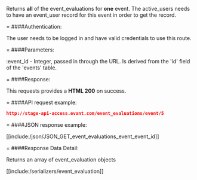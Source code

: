 <!-- --- title: GET /event_evaluations/event/:event_id -->

Returns **all** of the event_evaluations for **one** event. The active_users needs to have an event_user record for this event in order to get the record.

=
####Authentication:

The user needs to be logged in and have valid credentials to use this route.

=
####Parameters:

:event_id - Integer, passed in through the URL. Is derived from the 'id' field of the 'events' table.

=
####Response:

This requests provides a <strong>HTML 200</strong> on success.

=
####API request example:
```json
http://stage-api-access.evant.com/event_evaluations/event/5
```

=
####JSON response example:

[[include:/json/JSON_GET_event_evaluations_event_event_id]]

=
####Response Data Detail:

Returns an array of event_evaluation objects

[[include:/serializers/event_evaluation]]